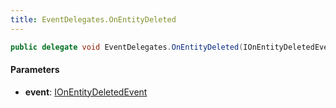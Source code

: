 ```yaml
---
title: EventDelegates.OnEntityDeleted
---
```


```csharp
public delegate void EventDelegates.OnEntityDeleted(IOnEntityDeletedEvent @event)
```

#### Parameters

- **event**: [IOnEntityDeletedEvent](/docs/api/shared/events/ionentitydeletedevent)

